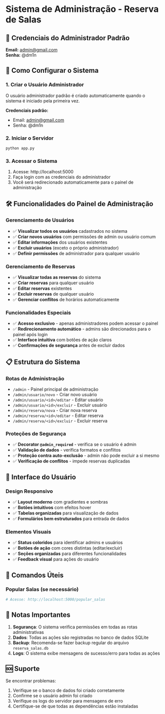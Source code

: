 # Sistema de Administração - Reserva de Salas

## 🔐 Credenciais do Administrador Padrão

**Email:** admin@gmail.com  
**Senha:** @dm1n

## 🚀 Como Configurar o Sistema

### 1. Criar o Usuário Administrador

O usuário administrador padrão é criado automaticamente quando o sistema é iniciado pela primeira vez.

**Credenciais padrão:**
- Email: admin@gmail.com
- Senha: @dm1n

### 2. Iniciar o Servidor

```bash
python app.py
```

### 3. Acessar o Sistema

1. Acesse: http://localhost:5000
2. Faça login com as credenciais do administrador
3. Você será redirecionado automaticamente para o painel de administração

## 🛠️ Funcionalidades do Painel de Administração

### Gerenciamento de Usuários
- ✅ **Visualizar todos os usuários** cadastrados no sistema
- ✅ **Criar novos usuários** com permissões de admin ou usuário comum
- ✅ **Editar informações** dos usuários existentes
- ✅ **Excluir usuários** (exceto o próprio administrador)
- ✅ **Definir permissões** de administrador para qualquer usuário

### Gerenciamento de Reservas
- ✅ **Visualizar todas as reservas** do sistema
- ✅ **Criar reservas** para qualquer usuário
- ✅ **Editar reservas** existentes
- ✅ **Excluir reservas** de qualquer usuário
- ✅ **Gerenciar conflitos** de horários automaticamente

### Funcionalidades Especiais
- ✅ **Acesso exclusivo** - apenas administradores podem acessar o painel
- ✅ **Redirecionamento automático** - admins são direcionados para o painel após login
- ✅ **Interface intuitiva** com botões de ação claros
- ✅ **Confirmações de segurança** antes de excluir dados

## 📋 Estrutura do Sistema

### Rotas de Administração
- `/admin` - Painel principal de administração
- `/admin/usuario/novo` - Criar novo usuário
- `/admin/usuario/<id>/editar` - Editar usuário
- `/admin/usuario/<id>/excluir` - Excluir usuário
- `/admin/reserva/nova` - Criar nova reserva
- `/admin/reserva/<id>/editar` - Editar reserva
- `/admin/reserva/<id>/excluir` - Excluir reserva

### Proteções de Segurança
- ✅ **Decorator `@admin_required`** - verifica se o usuário é admin
- ✅ **Validação de dados** - verifica formatos e conflitos
- ✅ **Proteção contra auto-exclusão** - admin não pode excluir a si mesmo
- ✅ **Verificação de conflitos** - impede reservas duplicadas

## 🎨 Interface do Usuário

### Design Responsivo
- ✅ **Layout moderno** com gradientes e sombras
- ✅ **Botões intuitivos** com efeitos hover
- ✅ **Tabelas organizadas** para visualização de dados
- ✅ **Formulários bem estruturados** para entrada de dados

### Elementos Visuais
- ✅ **Status coloridos** para identificar admins e usuários
- ✅ **Botões de ação** com cores distintas (editar/excluir)
- ✅ **Seções organizadas** para diferentes funcionalidades
- ✅ **Feedback visual** para ações do usuário

## 🔧 Comandos Úteis

### Popular Salas (se necessário)
```bash
# Acesse: http://localhost:5000/popular_salas
```

## 📝 Notas Importantes

1. **Segurança**: O sistema verifica permissões em todas as rotas administrativas
2. **Dados**: Todas as ações são registradas no banco de dados SQLite
3. **Backup**: Recomenda-se fazer backup regular do arquivo `reserva_salas.db`
4. **Logs**: O sistema exibe mensagens de sucesso/erro para todas as ações

## 🆘 Suporte

Se encontrar problemas:
1. Verifique se o banco de dados foi criado corretamente
2. Confirme se o usuário admin foi criado
3. Verifique os logs do servidor para mensagens de erro
4. Certifique-se de que todas as dependências estão instaladas 